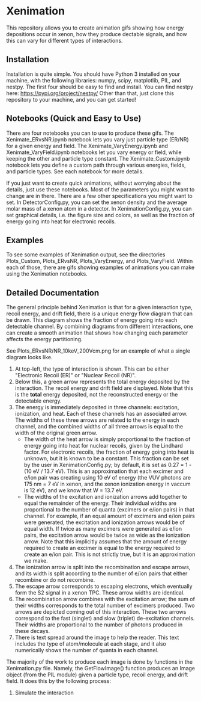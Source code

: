 # Xenimation

This repository allows you to create animation gifs showing how energy depositions occur in xenon, how they produce dectable signals, and how this can vary for different types of interactions.

## Installation

Installation is quite simple. You should have Python 3 installed on your machine, with the following libraries: numpy, scipy, matplotlib, PIL, and nestpy. The first four should be easy to find and install. You can find nestpy here: https://pypi.org/project/nestpy/ Other than that, just clone this repository to your machine, and you can get started!

## Notebooks (Quick and Easy to Use)

There are four notebooks you can to use to produce these gifs. The Xenimate_ERvsNR.ipynb notebook lets you vary just particle type (ER/NR) for a given energy and field. The Xenimate_VaryEnergy.ipynb and Xenimate_VaryField.ipynb notebooks let you vary energy or field, while keeping the other and particle type constant. The Xenimate_Custom.ipynb notebook lets you define a custom path through various energies, fields, and particle types. See each notebook for more details.

If you just want to create quick animations, without worrying about the details, just use these notebooks. Most of the parameters you might want to change are in there. There are a few other specifications you might want to set. In DetectorConfig.py, you can set the xenon density and the average molar mass of a xenon atom in a detector. In XenimationConfig.py, you can set graphical details, i.e. the figure size and colors, as well as the fraction of energy going into heat for electronic recoils.

## Examples

To see some examples of Xenimation output, see the directories Plots_Custom, Plots_ERvsNR, Plots_VaryEnergy, and Plots_VaryField. Within each of those, there are gifs showing examples of animations you can make using the Xenimation notebooks.

## Detailed Documentation

The general principle behind Xenimation is that for a given interaction type, recoil energy, and drift field, there is a unique energy flow diagram that can be drawn. This diagram shows the fraction of energy going into each detectable channel. By combining diagrams from different interactions, one can create a smooth animation that shows how changing each parameter affects the energy partitioning.

See Plots_ERvsNR/NR_10keV_200Vcm.png for an example of what a single diagram looks like.

1. At top-left, the type of interaction is shown. This can be either "Electronic Recoil (ER)" or "Nuclear Recoil (NR)".
2. Below this, a green arrow represents the total energy deposited by the interaction. The recoil energy and drift field are displayed. Note that this is the **total** energy deposited, not the reconstructed energy or the detectable energy.
3. The energy is immediately deposited in three channels: excitation, ionization, and heat. Each of these channels has an associated arrow. The widths of these three arrows are related to the energy in each channel, and the combined widths of all three arrows is equal to the width of the original green arrow.
    - The width of the heat arrow is simply proportional to the fraction of energy going into heat for nuclear recoils, given by the Lindhard factor. For electronic recoils, the fraction of energy going into heat is unknown, but it is known to be a constant. This fraction can be set by the user in XenimationConfig.py; by default, it is set as 0.27 = 1 - (10 eV / 13.7 eV). This is an approximation that each excimer and e/ion pair was creating using 10 eV of energy (the VUV photons are 175 nm = 7 eV in xenon, and the xenon ionization energy in vaccum is 12 eV), and we know that W = 13.7 eV.
    - The widths of the excitation and ionization arrows add together to equal the remainder of the energy. Their individual widths are proportional to the number of quanta (excimers or e/ion pairs) in that channel. For example, if an equal amount of excimers and e/ion pairs were generated, the excitation and ionization arrows would be of equal width. If twice as many excimers were generated as e/ion pairs, the excitation arrow would be twice as wide as the ionization arrow. Note that this implicitly assumes that the amount of energy required to create an excimer is equal to the energy required to create an e/ion pair. This is not strictly true, but it is an approximation we make.
4. The ionization arrow is split into the recombination and escape arrows, and its width is split according to the number of e/ion pairs that either recombine or do not recombine.
5. The escape arrow corresponds to escaping electrons, which eventually form the S2 signal in a xenon TPC. These arrow widths are identical.
6. The recombination arrow combines with the excitation arrow; the sum of their widths corresponds to the total number of excimers produced. Two arrows are depicted coming out of this interaction. These two arrows correspond to the fast (singlet) and slow (triplet) de-excitation channels. Their widths are proportional to the number of photons produced in these decays.
7. There is text spread around the image to help the reader. This text includes the type of atom/molecule at each stage, and it also numerically shows the number of quanta in each channel.

The majority of the work to produce each image is done by functions in the Xenimation.py file. Namely, the GetFlowImage() function produces an Image object (from the PIL module) given a particle type, recoil energy, and drift field. It does this by the following process:

1. Simulate the interaction 



